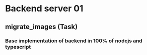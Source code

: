 # Backend server 01

## migrate_images (Task)

### Base implementation of backend in 100% of nodejs and typescript
